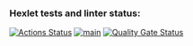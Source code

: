 ### Hexlet tests and linter status:

[![Actions Status](https://github.com/notivri/frontend-project-46/actions/workflows/hexlet-check.yml/badge.svg)](https://github.com/notivri/frontend-project-46/actions)
[![main](https://github.com/notivri/frontend-project-46/actions/workflows/main.yml/badge.svg)](https://github.com/notivri/frontend-project-46/actions/workflows/main.yml)
[![Quality Gate Status](https://sonarcloud.io/api/project_badges/measure?project=notivri_frontend-project-46&metric=alert_status)](https://sonarcloud.io/summary/new_code?id=notivri_frontend-project-46)
